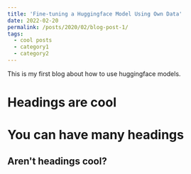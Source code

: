 ```yaml
---
title: 'Fine-tuning a Huggingface Model Using Own Data'
date: 2022-02-20
permalink: /posts/2020/02/blog-post-1/
tags:
  - cool posts
  - category1
  - category2
---
```


This is my first blog about how to use huggingface models.

Headings are cool
======

You can have many headings
======

Aren't headings cool?
------